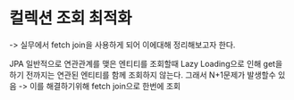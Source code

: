 # 컬렉션 조회 최적화
-> 실무에서 fetch join을 사용하게 되어 이에대해 정리해보고자 한다. 

JPA 일반적으로 연관관계를 맺은 엔티티를 조회할때 Lazy Loading으로 인해 get을 하기 전까지는 연관된 엔티티를 함께 조회하지 않는다. 그래서 N+1문제가 발생할수 있음 -> 이를 해결하기위해 fetch join으로 한번에 조회 
